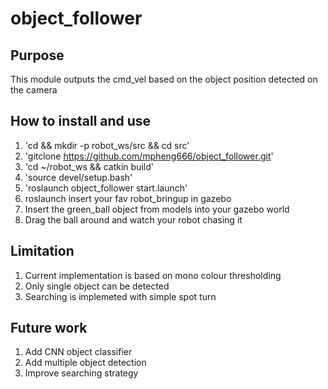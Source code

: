 # object_follower

## Purpose

This module outputs the cmd_vel based on the object position detected on the camera

## How to install and use

1. 'cd && mkdir -p robot_ws/src && cd src'
2. 'gitclone <https://github.com/mpheng666/object_follower.git>'
3. 'cd ~/robot_ws && catkin build'
4. 'source devel/setup.bash'
5. 'roslaunch object_follower start.launch'
6. roslaunch insert your fav robot_bringup in gazebo
7. Insert the green_ball object from models into your gazebo world
8. Drag the ball around and watch your robot chasing it

## Limitation

1. Current implementation is based on mono colour thresholding
2. Only single object can be detected
3. Searching is implemeted with simple spot turn

## Future work

1. Add CNN object classifier
2. Add multiple object detection
3. Improve searching strategy